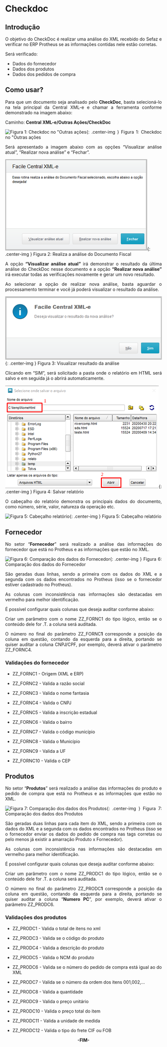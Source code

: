 <style>
    p{
        text-align: justify;
    }
    #format{
        font-style: italic; 
        font-size: 15px;
    }
    #green{
        background-color: #16F529;
        color: black;
    }
    #red{
        background-color: red;
        color: black;
    }
    #yellow{
        background-color: yellow;
        color: black;
    }
</style>

# Checkdoc

## Introdução

O objetivo do CheckDoc é realizar uma análise do XML recebido do Sefaz e verificar no ERP Protheus se as informações contidas nele estão corretas.

Será verificado:

- Dados do fornecedor
- Dados dos produtos
- Dados dos pedidos de compra

## Como usar?

Para que um documento seja analisado pelo **CheckDoc**, basta selecioná-lo na tela principal da Central XML-e e chamar a ferramenta conforme demonstrado na imagem abaixo:

Caminho: **Central XML-e/Outras Ações/CheckDoc**

![Figura 1: Checkdoc no "Outras ações](../../assets/checkdoc/checkdoc_oa.png "Checkdoc no 'Outras ações'"){: .center-img }
<span class="format">Figura 1: Checkdoc no "Outras ações</span>

Será apresentado a imagem abaixo com as opções “Visualizar análise atual”, “Realizar nova análise” e “Fechar”.

![Figura 2: Realiza a análise do Documento Fiscal](../../assets/checkdoc/rel_docfiscal.png "Realiza a análise do Documento Fiscal"){: .center-img }
<span class="format">Figura 2: Realiza a análise do Documento Fiscal</span>

A opção **“Visualizar análise atual”** irá demonstrar o resultado da última análise do CheckDoc nesse documento e a opção **“Realizar nova análise”** irá executar todas as verificações novamente e gerar um novo resultado.

Ao selecionar a opção de realizar nova análise, basta aguardar o processamento terminar e você já poderá visualizar o resultado da análise.

![Figura 3: Visualizar resultado da análise](../../assets/checkdoc/visualizar_res.png "Visualizar resultado da análise"){: .center-img }
<span class="format">Figura 3: Visualizar resultado da análise</span>

Clicando em “SIM”, será solicitado a pasta onde o relatório em HTML será salvo e em seguida já o abrirá automaticamente.

![Figura 4: Salvar relatório](../../assets/checkdoc/salvar_rel.png "Salvar relatório"){: .center-img }
<span class="format">Figura 4: Salvar relatório</span>

O cabeçalho do relatório demonstra os principais dados do documento, como número, série, valor, natureza da operação etc.

![Figura 5: Cabeçalho relatório](../../assets/checkdoc/cabecalho_rel.png "Cabeçalho relatório"){: .center-img }
<span class="format">Figura 5: Cabeçalho relatório</span>

## Fornecedor

No setor “**Fornecedor**” será realizado a análise das informações do fornecedor que está no Protheus e as informações que estão no XML.

![Figura 6: Comparação dos dados do Fornecedor](../../assets/checkdoc/forn_protxml.png "Fornecedor Protheus x XML"){: .center-img }
<span class="format">Figura 6: Comparação dos dados do Fornecedor</span>

São geradas duas linhas, sendo a primeira com os dados do XML e a segunda com os dados encontrados no Protheus (isso se o fornecedor estiver cadastrado no Protheus).

As colunas com inconsistência nas informações são destacadas em vermelho para melhor identificação.

É possível configurar quais colunas que deseja auditar conforme abaixo:

Criar um parâmetro com o nome ZZ\_FORNC1 do tipo lógico, então se o conteúdo dele for .T. a coluna será auditada.

O número no final do parâmetro ZZ\_FORNC**1** corresponde a posição da coluna em questão, contando da esquerda para a direita, portando se quiser auditar a coluna CNPJ/CPF, por exemplo, deverá ativar o parâmetro ZZ\_FORNC4.

### Validações do fornecedor

- ZZ\_FORNC1  - Origem (XML e ERP)

- ZZ\_FORNC2  - Valida a razão social

- ZZ\_FORNC3  - Valida o nome fantasia

- ZZ\_FORNC4  - Valida o CNPJ

- ZZ\_FORNC5  - Valida a inscrição estadual

- ZZ\_FORNC6  - Valida o bairro

- ZZ\_FORNC7  - Valida o código município

- ZZ\_FORNC8  - Valida o Município

- ZZ\_FORNC9  - Valida a UF

- ZZ\_FORNC10 - Valida o CEP

## Produtos

No setor “**Produtos**” será realizado a análise das informações do produto e pedido de compra que está no Protheus e as informações que estão no XML.

![Figura 7: Comparação dos dados dos Produtos](../../assets/checkdoc/prod_protxml.png "Produtos Protheus x XML"){: .center-img }
<span class="format">Figura 7: Comparação dos dados dos Produtos</span>

São geradas duas linhas para cada item do XML, sendo a primeira com os dados do XML e a segunda com os dados encontrados no Protheus (isso se o fornecedor enviar os dados do pedido de compra nas tags corretas ou pelo menos já existir a amarração Produto x Fornecedor).

As colunas com inconsistência nas informações são destacadas em vermelho para melhor identificação.

É possível configurar quais colunas que deseja auditar conforme abaixo:

Criar um parâmetro com o nome ZZ\_PRODC1 do tipo lógico, então se o conteúdo dele for .T. a coluna será auditada.

O número no final do parâmetro ZZ\_PRODC**1** corresponde a posição da coluna em questão, contando da esquerda para a direita, portando se quiser auditar a coluna “**Numero PC**”, por exemplo, deverá ativar o parâmetro ZZ\_PRODC6.

### Validações dos produtos

- ZZ\_PRODC1   - Valida o total de itens no xml

- ZZ\_PRODC3   - Valida se o código do produto

- ZZ\_PRODC4   - Valida a descrição do produto 

- ZZ\_PRODC5   - Valida o NCM do produto 

- ZZ\_PRODC6   - Valida se o número do pedido de compra está igual ao do XML

- ZZ\_PRODC7   - Valida se o número da ordem dos itens 001,002,...

- ZZ\_PRODC8   - Valida a quantidade

- ZZ\_PRODC9   - Valida o preço unitário

- ZZ\_PRODC10  - Valida o preço total do item 

- ZZ\_PRODC11  - Valida a unidade de medida

- ZZ\_PRODC12  - Valida o tipo do frete CIF ou FOB

<div style="text-align: center; font-weight: bold;">-FIM-</div>